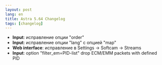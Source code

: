 ```yaml
---
layout: post
lang: en
title: Astra 5.64 Changelog
tags: [changelog]
---
```


- **Input**: исправление опции "order"
- **Input**: исправление опции "lang" с опцией "map"
- **Web interface**: исправление в  Settings -> Softcam -> Streams
- **Input**: option "filter_em=PID-list" drop ECM/EMM packets with defined PID
